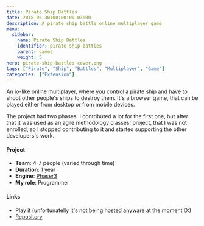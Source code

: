 ```yaml
---
title: Pirate Ship Battles
date: 2018-06-30T00:00:00-03:00
description: A pirate ship battle online multiplayer game
menu:
  sidebar:
    name: Pirate Ship Battles
    identifier: pirate-ship-battles
    parent: games
    weight: 5
hero: pirate-ship-battles-cover.png
tags: ["Pirate", "Ship", "Battles", "Multiplayer", "Game"]
categories: ["Extension"]
---
```


An io-like online multiplayer, where you control a pirate ship and have to shoot other people's ships to destroy them. It's a browser game, that can be played either from desktop or from mobile devices.

The project had two phases. I contributed a lot for the first one, but after that it was used as an agile methodology classes' project, that I was not enrolled, so I stopped contributing to it and started supporting the other developers's work.

#### Project
* **Team**: 4-7 people (varied through time)
* **Duration**: 1 year
* **Engine**: [Phaser3](https://phaser.io/)
* **My role**: Programmer

#### Links
* Play it (unfortunatelly it's not being hosted anyware at the moment D:)
* [Repository](https://github.com/uspgamedev/Pirate-ship-battles)